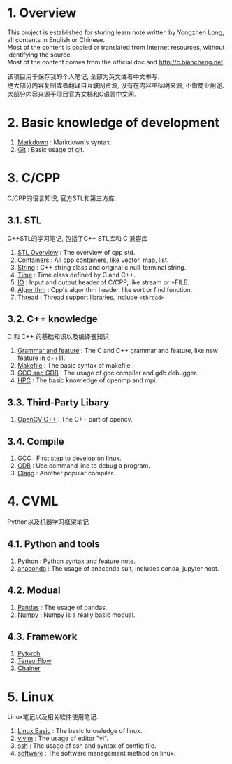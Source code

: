 # 1. Overview

This project is established for storing learn note written by Yongzhen Long, all contents in English or Chinese.   
Most of the content is copied or translated from Internet resources, without identifying the source.  
Most of the content comes from the official doc and http://c.biancheng.net.  

该项目用于保存我的个人笔记, 全部为英文或者中文书写.  
绝大部分内容复制或者翻译自互联网资源, 没有在内容中标明来源, 不做商业用途.  
大部分内容来源于项目官方文档和[C语言中文网](http://c.biancheng.net).  


# 2. Basic knowledge of development

1. [Markdown](markdown.md)  : Markdown's syntax.
2. [Git](gitbasic.md)       : Basic usage of git.

# 3. C/CPP

C/CPP的语言知识, 官方STL和第三方库.

## 3.1. STL

C++STL的学习笔记, 包括了C++ STL库和 C 兼容库

1. [STL Overview](cpp/cppstl/cppstl.md) : The overview of cpp std.
2. [Containers](/cpp/cppstl/cppstl.md)  : All cpp containers, like vector, map, list.
3. [String](/cpp/cppstl/string.md)  : C++ string class and original c null-terminal string.
4. [Time](/cpp/cppstl/time.md)  : Time class defined by C and C++.
5. [IO](/cpp/cppstl/io.md)  : Input and output header of C/CPP, like stream or *FILE.
6. [Algorithm](cpp/cppstl/algorithm.md) : Cpp's algorithm header, like sort or find function.
7. [Thread](cpp/cppstl/thread.md) : Thread support libraries, include `<thread>`
## 3.2. C++ knowledge

C 和 C++ 的基础知识以及编译器知识

1. [Grammar and feature](cpp/note/cpp.md)   : The C and C++ grammar and feature, like new feature in c++11.
2. [Makefile](cpp/note/makefile.md) : The basic syntax of makefile.
3. [GCC and GDB](/cpp/note/gccgdb.md)   : The usage of gcc compiler and gdb debugger.
4. [HPC](cpp/note/hpc.md)   : The basic knowledge of openmp and mpi.

## 3.3. Third-Party Libary

1. [OpenCV C++](/cpp/library/opencv.md) : The C++ part of opencv.

## 3.4. Compile

1. [GCC](cpp/note/gcc.md)   : First step to develop on linux.
2. [GDB](cpp/note/gdb.md)   : Use command line to debug a program.
3. [Clang](cpp/note/clang.md)   : Another popular compiler.

# 4. CVML

Python以及机器学习框架笔记

## 4.1. Python and tools
1. [Python](cvml/python/python.md)  : Python syntax and feature note.
2. [anaconda](cvml/python/anaconda.md)  : The usage of anaconda suit, includes conda, jupyter noot.

## 4.2. Modual

1. [Pandas](cvml/pymodual/pandas.md)    : The usage of pandas.
2. [Numpy](cvml/pymodual/numpy.md)  : Numpy is a really basic modual.

## 4.3. Framework

1. [Pytorch](cvml/framework/pytorch.md) 
2. [TensorFlow](cvml/framework/tensorflow.md)
3. [Chainer](cvml/framework/chainer.md)

# 5. Linux

Linux笔记以及相关软件使用笔记.

1. [Linux Basic](linux/linuxbasic.md)   : The basic knowledge of linux.
2. [vivim](linux/vivim.md)  : The usage of editor "vi".
3. [ssh](linux/ssh.md)  : The usage of ssh and syntax of config file.
4. [software](linux/software.md)    : The software management method on linux.